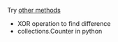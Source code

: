 Try [other methods](http://bookshadow.com/weblog/2016/08/28/leetcode-find-the-difference/)
* XOR operation to find difference
* collections.Counter in python
